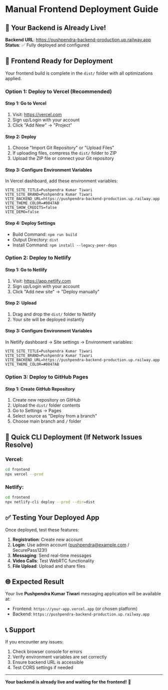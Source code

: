 # Manual Frontend Deployment Guide

## 🎯 Your Backend is Already Live!
**Backend URL**: https://pushpendra-backend-production.up.railway.app
**Status**: ✅ Fully deployed and configured

## 📁 Frontend Ready for Deployment
Your frontend build is complete in the `dist/` folder with all optimizations applied.

### Option 1: Deploy to Vercel (Recommended)

#### Step 1: Go to Vercel
1. Visit: https://vercel.com
2. Sign up/Login with your account
3. Click "Add New" → "Project"

#### Step 2: Deploy
1. Choose "Import Git Repository" or "Upload Files"
2. If uploading files, compress the `dist/` folder to ZIP
3. Upload the ZIP file or connect your Git repository

#### Step 3: Configure Environment Variables
In Vercel dashboard, add these environment variables:
```
VITE_SITE_TITLE=Pushpendra Kumar Tiwari
VITE_SITE_BRAND=Pushpendra Kumar Tiwari  
VITE_BACKEND_URL=https://pushpendra-backend-production.up.railway.app
VITE_THEME_COLOR=#0047AB
VITE_SHOW_CREDITS=false
VITE_DEMO=false
```

#### Step 4: Deploy Settings
- Build Command: `npm run build`
- Output Directory: `dist`
- Install Command: `npm install --legacy-peer-deps`

### Option 2: Deploy to Netlify

#### Step 1: Go to Netlify
1. Visit: https://app.netlify.com
2. Sign up/Login with your account
3. Click "Add new site" → "Deploy manually"

#### Step 2: Upload
1. Drag and drop the `dist/` folder to Netlify
2. Your site will be deployed instantly

#### Step 3: Configure Environment Variables
In Netlify dashboard → Site settings → Environment variables:
```
VITE_SITE_TITLE=Pushpendra Kumar Tiwari
VITE_SITE_BRAND=Pushpendra Kumar Tiwari  
VITE_BACKEND_URL=https://pushpendra-backend-production.up.railway.app
VITE_THEME_COLOR=#0047AB
```

### Option 3: Deploy to GitHub Pages

#### Step 1: Create GitHub Repository
1. Create new repository on GitHub
2. Upload the `dist/` folder contents
3. Go to Settings → Pages
4. Select source as "Deploy from a branch"
5. Choose main branch and `/` folder

## 🔧 Quick CLI Deployment (If Network Issues Resolve)

### Vercel:
```bash
cd frontend
npx vercel --prod
```

### Netlify:
```bash
cd frontend  
npx netlify-cli deploy --prod --dir=dist
```

## ✅ Testing Your Deployed App

Once deployed, test these features:
1. **Registration**: Create new account
2. **Login**: Use admin account (pushpendra@example.com / SecurePass123!)
3. **Messaging**: Send real-time messages
4. **Video Calls**: Test WebRTC functionality
5. **File Upload**: Upload and share files

## 🌐 Expected Result

Your live **Pushpendra Kumar Tiwari** messaging application will be available at:
- Frontend: `https://your-app.vercel.app` (or chosen platform)
- Backend: `https://pushpendra-backend-production.up.railway.app`

## 📞 Support

If you encounter any issues:
1. Check browser console for errors
2. Verify environment variables are set correctly
3. Ensure backend URL is accessible
4. Test CORS settings if needed

---

**Your backend is already live and waiting for the frontend!** 🚀